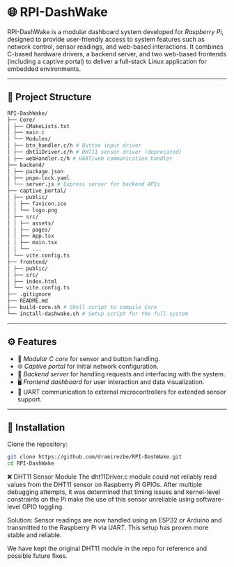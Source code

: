 # 🌐 RPI-DashWake

RPI-DashWake is a modular dashboard system developed for *Raspberry Pi*, designed to provide user-friendly access to system features such as network control, sensor readings, and web-based interactions. It combines C-based hardware drivers, a backend server, and two web-based frontends (including a captive portal) to deliver a full-stack Linux application for embedded environments.

---

## 📁 Project Structure

```bash
RPI-DashWake/
├── Core/
│ ├── CMakeLists.txt
│ ├── main.c
│ └── Modules/
│ ├── btn_handler.c/h # Button input driver
│ ├── dht11Driver.c/h # DHT11 sensor driver (deprecated)
│ ├── webHandler.c/h # UART/web communication handler
├── backend/
│ ├── package.json
│ ├── pnpm-lock.yaml
│ └── server.js # Express server for backend APIs
├── captive_portal/
│ ├── public/
│ │ ├── favicon.ico
│ │ └── logo.png
│ ├── src/
│ │ ├── assets/
│ │ ├── pages/
│ │ ├── App.tsx
│ │ ├── main.tsx
│ │ └── ...
│ └── vite.config.ts
├── frontend/
│ ├── public/
│ ├── src/
│ ├── index.html
│ └── vite.config.ts
├── .gitignore
├── README.md
├── build-core.sh # Shell script to compile Core
└── install-dashwake.sh # Setup script for the full system
```

---

## ⚙ Features

- 🔌 *Modular C core* for sensor and button handling.
- 🌐 *Captive portal* for initial network configuration.
- 📡 *Backend server* for handling requests and interfacing with the system.
- 🖥 *Frontend dashboard* for user interaction and data visualization.
- 🧪 UART communication to external microcontrollers for extended sensor support.

---

## 🚀 Installation

Clone the repository:

```bash
git clone https://github.com/dramirezbe/RPI-DashWake.git
cd RPI-DashWake
```

❌ DHT11 Sensor Module
The dht11Driver.c module could not reliably read values from the DHT11 sensor on Raspberry Pi GPIOs. After multiple debugging attempts, it was determined that timing issues and kernel-level constraints on the Pi make the use of this sensor unreliable using software-level GPIO toggling.

Solution:
Sensor readings are now handled using an ESP32 or Arduino and transmitted to the Raspberry Pi via UART. This setup has proven more stable and reliable.

We have kept the original DHT11 module in the repo for reference and possible future fixes.